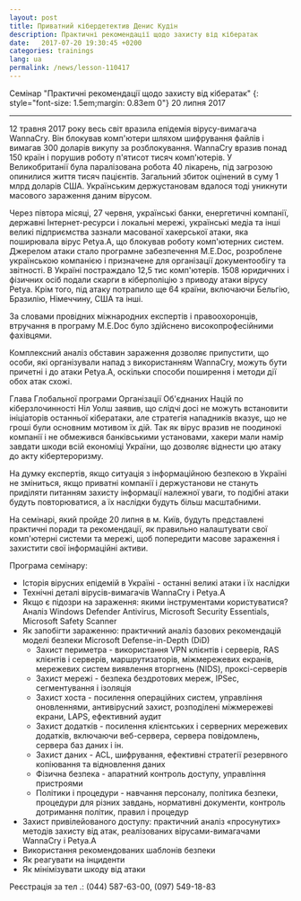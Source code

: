 ```yaml
---
layout: post
title: Приватний кібердетектив Денис Кудін
description: Практичні рекомендації щодо захисту від кібератак
date:   2017-07-20 19:30:45 +0200
categories: trainings
lang: ua
permalink: /news/lesson-110417
---
```


Семінар "Практичні рекомендації щодо захисту від кібератак"
{: style="font-size: 1.5em;margin: 0.83em 0"}
20 липня 2017
<hr />

12 травня 2017 року весь світ вразила епідемія вірусу-вимагача WannaCry. Він блокував комп'ютери шляхом шифрування файлів і вимагав 300 доларів викупу за розблокування. WannaCry вразив понад 150 країн і порушив роботу п'ятисот тисяч комп'ютерів. У Великобританії була паралізована робота 40 лікарень, під загрозою опинилися життя тисяч пацієнтів. Загальний збиток оцінений в суму 1 млрд доларів США. Українським держустановам вдалося тоді уникнути масового зараження даним вірусом.

Через півтора місяці, 27 червня, українські банки, енергетичні компанії, державні Інтернет-ресурси і локальні мережі, українські медіа та інші великі підприємства зазнали масованої хакерської атаки, яка поширювала вірус Petya.A, що блокував роботу комп'ютерних систем. Джерелом атаки стало програмне забезпечення M.E.Doc, розроблене українською компанією і призначене для організації документообігу та звітності. В Україні постраждало 12,5 тис комп'ютерів. 1508 юридичних і фізичних осіб подали скарги в кіберполіцію з приводу атаки вірусу Petya. Крім того, під атаку потрапило ще 64 країни, включаючи Бельгію, Бразилію, Німеччину, США та інші.

За словами провідних міжнародних експертів і правоохоронців, втручання в програму M.E.Doc було здійснено високопрофесійними фахівцями.

Комплексний аналіз обставин зараження дозволяє припустити, що особи, які організували напад з використанням WannaCry, можуть бути причетні і до атаки Petya.A, оскільки способи поширення і методи дії обох атак схожі.

Глава Глобальної програми Організації Об'єднаних Націй по кіберзлочинності Ніл Уолш заявив, що слідчі досі не можуть встановити ініціаторів останньої кібератаки, але стратегія нападників вказує, що не гроші були основним мотивом їх дій. Так як вірус вразив не поодинокі компанії і не обмежився банківськими установами, хакери мали намір завдати шкоди всій економіці України, що дозволяє віднести цю атаку до акту кібертероризму.

На думку експертів, якщо ситуація з інформаційною безпекою в Україні не зміниться, якщо приватні компанії і держустанови не стануть приділяти питанням захисту інформації належної уваги, то подібні атаки будуть повторюватися, а їх наслідки будуть більш масштабними.

На семінарі, який пройде 20 липня в м. Київ, будуть представлені практичні поради та рекомендації, як правильно налаштувати свої комп'ютерні системи та мережі, щоб попередити масове зараження і захистити свої інформаційні активи.

Програма семінару:

* Історія вірусних епідемій в Україні - останні великі атаки і їх наслідки
* Технічні деталі вірусів-вимагачів WannaCry і Petya.A
* Якщо є підозри на зараження: якими інструментами користуватися? Аналіз Windows Defender Antivirus, Microsoft Security Essentials, Microsoft Safety Scanner
* Як запобігти зараженню: практичний аналіз базових рекомендацій моделі безпеки Microsoft Defense-in-Depth (DiD)
  - Захист периметра - використання VPN клієнтів і серверів, RAS клієнтів і серверів, маршрутизаторів, міжмережевих екранів, мережевих систем виявлення вторгнень (NIDS), проксі-серверів
  - Захист мережі - безпека бездротових мереж, IPSec, сегментування і ізоляція
  - Захист хоста - посилення операційних систем, управління оновленнями, антивірусний захист, розподілені міжмережеві екрани, LAPS, ефективний аудит
  - Захист додатків - посилення клієнтських і серверних мережевих додатків, включаючи веб-сервера, сервера повідомлень, сервера баз даних і ін.
  - Захист даних - ACL, шифрування, ефективні стратегії резервного копіювання та відновлення даних
  - Фізична безпека - апаратний контроль доступу, управління пристроями
  - Політики і процедури - навчання персоналу, політика безпеки, процедури для різних завдань, нормативні документи, контроль дотримання політик, правил і процедур
* Захист привілейованого доступу: практичний аналіз «просунутих» методів захисту від атак, реалізованих вірусами-вимагачами WannaCry і Petya.A
* Використання рекомендованих шаблонів безпеки
* Як реагувати на інциденти
* Як мінімізувати шкоду від атаки

Peєстрація за тeл .: (044) 587-63-00, (097) 549-18-83
